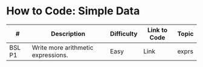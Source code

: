 # How to Code: Simple Data

| #      | Description | Difficulty      | Link to Code | Topic |
| ----------- | ----------- | ------------| ------------ | ------- |
| BSL P1      | Write more arithmetic expressions.      | Easy | Link | exprs |
